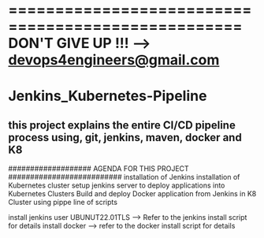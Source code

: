 ===================================================
DON'T GIVE UP !!! --> devops4engineers@gmail.com
===================================================
# Jenkins_Kubernetes-Pipeline

## this project explains the entire CI/CD pipeline process using, git, jenkins, maven, docker and K8

################### AGENDA FOR THIS PROJECT ##########################
installation of Jenkins
installation of Kubernetes cluster
setup jenkins server to deploy applications into Kubernetes Clusters
Build and deploy Docker application from Jenkins in K8 Cluster using pippe line of scripts

install jenkins user UBUNUT22.01TLS --> Refer to the jenkins install script for details
install docker --> refer to the docker install script for details
